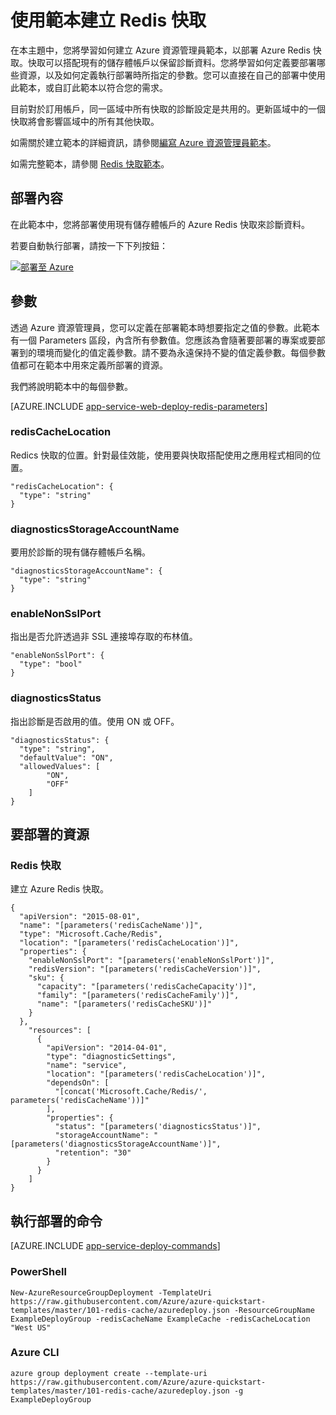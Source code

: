 <properties 
	pageTitle="佈建 Redis 快取" 
	description="使用 Azure 資源管理員範本來部署 Azure Redis 快取。" 
	services="redis-cache" 
	documentationCenter="" 
	authors="tfitzmac" 
	manager="wpickett" 
	editor=""/>

<tags 
	ms.service="cache" 
	ms.workload="web" 
	ms.tgt_pltfrm="cache-redis" 
	ms.devlang="na" 
	ms.topic="article" 
	ms.date="09/15/2015" 
	ms.author="tomfitz"/>

# 使用範本建立 Redis 快取

在本主題中，您將學習如何建立 Azure 資源管理員範本，以部署 Azure Redis 快取。快取可以搭配現有的儲存體帳戶以保留診斷資料。您將學習如何定義要部署哪些資源，以及如何定義執行部署時所指定的參數。您可以直接在自己的部署中使用此範本，或自訂此範本以符合您的需求。

目前對於訂用帳戶，同一區域中所有快取的診斷設定是共用的。更新區域中的一個快取將會影響區域中的所有其他快取。

如需關於建立範本的詳細資訊，請參閱[編寫 Azure 資源管理員範本](../resource-group-authoring-templates.md)。

如需完整範本，請參閱 [Redis 快取範本](https://github.com/Azure/azure-quickstart-templates/blob/master/101-redis-cache/azuredeploy.json)。

## 部署內容

在此範本中，您將部署使用現有儲存體帳戶的 Azure Redis 快取來診斷資料。

若要自動執行部署，請按一下下列按鈕：

[![部署至 Azure](http://azuredeploy.net/deploybutton.png)](https://portal.azure.com/#create/Microsoft.Template/uri/https%3A%2F%2Fraw.githubusercontent.com%2FAzure%2Fazure-quickstart-templates%2Fmaster%2F101-redis-cache%2Fazuredeploy.json)

## 參數

透過 Azure 資源管理員，您可以定義在部署範本時想要指定之值的參數。此範本有一個 Parameters 區段，內含所有參數值。您應該為會隨著要部署的專案或要部署到的環境而變化的值定義參數。請不要為永遠保持不變的值定義參數。每個參數值都可在範本中用來定義所部署的資源。

我們將說明範本中的每個參數。

[AZURE.INCLUDE [app-service-web-deploy-redis-parameters](../../includes/cache-deploy-parameters.md)]

### redisCacheLocation

Redics 快取的位置。針對最佳效能，使用要與快取搭配使用之應用程式相同的位置。

    "redisCacheLocation": {
      "type": "string"
    }

### diagnosticsStorageAccountName

要用於診斷的現有儲存體帳戶名稱。

    "diagnosticsStorageAccountName": {
      "type": "string"
    }

### enableNonSslPort

指出是否允許透過非 SSL 連接埠存取的布林值。

    "enableNonSslPort": {
      "type": "bool"
    }

### diagnosticsStatus

指出診斷是否啟用的值。使用 ON 或 OFF。

    "diagnosticsStatus": {
      "type": "string",
      "defaultValue": "ON",
      "allowedValues": [
            "ON",
            "OFF"
        ]
    }
    
## 要部署的資源

### Redis 快取

建立 Azure Redis 快取。

    {
      "apiVersion": "2015-08-01",
      "name": "[parameters('redisCacheName')]",
      "type": "Microsoft.Cache/Redis",
      "location": "[parameters('redisCacheLocation')]",
      "properties": {
        "enableNonSslPort": "[parameters('enableNonSslPort')]",
        "redisVersion": "[parameters('redisCacheVersion')]",
        "sku": {
          "capacity": "[parameters('redisCacheCapacity')]",
          "family": "[parameters('redisCacheFamily')]",
          "name": "[parameters('redisCacheSKU')]"
        }
      },
        "resources": [
          {
            "apiVersion": "2014-04-01",
            "type": "diagnosticSettings",
            "name": "service", 
            "location": "[parameters('redisCacheLocation')]",
            "dependsOn": [
              "[concat('Microsoft.Cache/Redis/', parameters('redisCacheName'))]"
            ],
            "properties": {
              "status": "[parameters('diagnosticsStatus')]",
              "storageAccountName": "[parameters('diagnosticsStorageAccountName')]",
              "retention": "30"
            }
          }
        ]
    }

## 執行部署的命令

[AZURE.INCLUDE [app-service-deploy-commands](../../includes/app-service-deploy-commands.md)]

### PowerShell

    New-AzureResourceGroupDeployment -TemplateUri https://raw.githubusercontent.com/Azure/azure-quickstart-templates/master/101-redis-cache/azuredeploy.json -ResourceGroupName ExampleDeployGroup -redisCacheName ExampleCache -redisCacheLocation "West US"

### Azure CLI

    azure group deployment create --template-uri https://raw.githubusercontent.com/Azure/azure-quickstart-templates/master/101-redis-cache/azuredeploy.json -g ExampleDeployGroup

<!---HONumber=Sept15_HO3-->